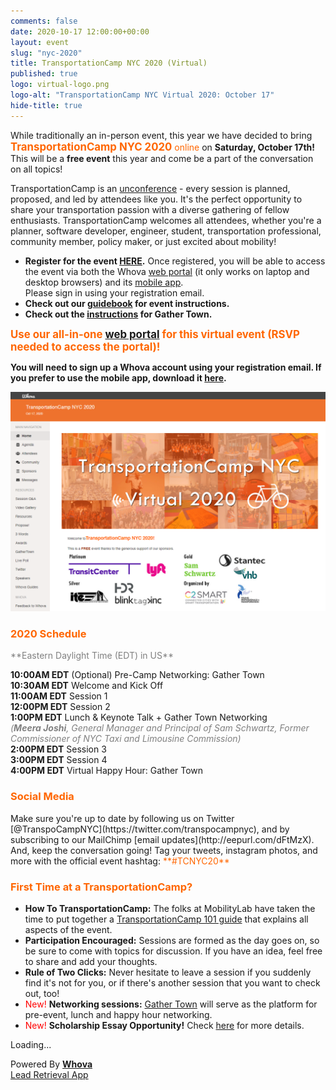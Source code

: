 ```yaml
---
comments: false
date: 2020-10-17 12:00:00+00:00
layout: event
slug: "nyc-2020"
title: TransportationCamp NYC 2020 (Virtual)
published: true
logo: virtual-logo.png
logo-alt: "TransportationCamp NYC Virtual 2020: October 17"
hide-title: true
---
```


While traditionally an in-person event, this year we have decided to bring <span style="color: #FF6600;"><span style="font-size: larger">**TransportationCamp NYC 2020**</span> online</span> on **Saturday, October 17th!** This will be a **free event** this year and come be a part of the conversation on all topics!  

TransportationCamp is an [unconference](https://en.wikipedia.org/wiki/Unconference) - every session is planned, proposed, and led by attendees like you. It&#39;s the perfect opportunity to share your transportation passion with a diverse gathering of fellow enthusiasts. TransportationCamp welcomes all attendees, whether you&#39;re a planner, software developer, engineer, student, transportation professional, community member, policy maker, or just excited about mobility!

- **Register for the event [HERE](https://whova.com/portal/registration/trans7_202010/).** Once registered, you will be able to access the event via both the Whova [web portal](https://whova.com/portal/webapp/trans7_202010/) (it only works on laptop and desktop browsers) and its [mobile app](https://whova.com/portal/trans7_202010/?source=download_email).<br>Please sign in using your registration email.  
- **Check out our [guidebook](https://d1keuthy5s86c8.cloudfront.net/static/ems/upload/files/TransportationCamp2020_Guidebook.pdf) for event instructions.** 
- **Check out the [instructions](https://docs.google.com/document/d/e/2PACX-1vRNVlWp_YA_W0j2f2hqpipwL8fDpEkrTVl2DEc5KMz4zD51tsxgzQ6fGDqCBwCEv-SCVDuUlMsCfLjX/pub) for Gather Town.**

<span style="font-size: larger; color: #FF6600;">**Use our all-in-one [web portal](https://whova.com/portal/webapp/trans7_202010/) for this virtual event (RSVP needed to access the portal)!**</span>

**You will need to sign up a Whova account using your registration email. If you prefer to use the mobile app, download it [here](https://whova.com/portal/trans7_202010/?source=download_email).**

<img src="whova.png" alt="Whova screenshot" />

<h3 style="color: #FF6600;">2020 Schedule</h3>
<span style="color: #808080;">**Eastern Daylight Time (EDT) in US**</span>

**10:00AM EDT** (Optional) Pre-Camp Networking: Gather Town  
**10:30AM EDT** Welcome and Kick Off  
**11:00AM EDT** Session 1  
**12:00PM EDT** Session 2  
**1:00PM EDT** Lunch & Keynote Talk + Gather Town Networking  
_<span style="color: #808080;">(**Meera Joshi**, General Manager and Principal of Sam Schwartz, Former Commissioner of NYC Taxi and Limousine Commission)</span>_  
**2:00PM EDT** Session 3  
**3:00PM EDT** Session 4  
**4:00PM EDT** Virtual Happy Hour: Gather Town  

<h3 style="color: #FF6600;">Social Media</h3>
Make sure you&#39;re up to date by following us on Twitter [@TranspoCampNYC](https://twitter.com/transpocampnyc), and by subscribing to our MailChimp [email updates](http://eepurl.com/dFtMzX). And, keep the conversation going! Tag your tweets, instagram photos, and more with the official event hashtag: <span style="color: #FF6600;">**#TCNYC20**</span>

<h3 style="color: #FF6600;">First Time at a TransportationCamp?</h3>

- **How To TransportationCamp:** The folks at MobilityLab have taken the time to put together a [TransportationCamp 101 guide](http://transportationcamp.org/2011/02/how-transportationcamp-works-the-essential-guide/) that explains all aspects of the event.
- **Participation Encouraged:** Sessions are formed as the day goes on, so be sure to come with topics for discussion. If you have an idea, feel free to share and add your thoughts.
- **Rule of Two Clicks:** Never hesitate to leave a session if you suddenly find it&#39;s not for you, or if there&#39;s another session that you want to check out, too!
- <span style="color: red;">New!</span> **Networking sessions:** [Gather Town](https://theonline.town/) will serve as the platform for pre-event, lunch and happy hour networking.
- <span style="color: red;">New!</span> **Scholarship Essay Opportunity!** Check [here](https://docs.google.com/forms/d/e/1FAIpQLSfUbjYP4zy-B2XlgDdzV6RwxwhbWiwn_qDW2o_QBPaqZycEJw/viewform?usp=sf_link) for more details.

<div><div title="Whova event and conference app" id="whova-sponsorwidget"><p id="whova-loading">Loading...</p></div><script src="https://whova.com/static/frontend/xems/js/whova-sponsor-widget.js?eid=trans7_202010&host=https://whova.com" type="text/javascript" id="embeded-sponsor-script"></script><div id="whova-wrap">Powered By <a class="brandlink" target="_blank" href="https://whova.com/trade-show-app-lead-retrieval/"><b>Whova</b></a><br/><a id="whova-emslink" class="brandanchorlink" target="_blank" href="https://whova.com/trade-show-app-lead-retrieval/">Lead Retrieval App</a></div></div> 